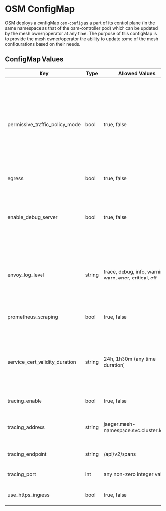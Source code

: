 # OSM ConfigMap

OSM deploys a configMap `osm-config` as a part of its control plane (in the same namespace as that of the osm-controller pod) which can be updated by the mesh owner/operator at any time. The purpose of this configMap is to provide the mesh owner/operator the ability to update some of the mesh configurations based on their needs.

## ConfigMap Values

| Key | Type | Allowed Values | Default Value | Function |
|-----|------|-----------------|---------------|----------|
| permissive_traffic_policy_mode | bool | true, false | `"false"` | Setting to `true`, enables allow-all mode in the mesh i.e. no traffic policy enforcement in the mesh. If set to `false`, enables deny-all traffic policy in mesh i.e. an `SMI Traffic Target` is necessary for services to communicate. |
| egress | bool | true, false| `"false"` | Enables egress in the mesh. |
| enable_debug_server | bool | true, false| `"true"` | Enables the debug endpoint on the osm-controller pod to inspect and list most of the common structures used by the control plane at runtime. |
| envoy_log_level | string | trace, debug, info, warning, warn, error, critical, off | `"error"` | Sets the logging verbosity of Envoy proxy sidecar, only applicable to newly created pods joining the mesh. |
| prometheus_scraping | bool | true, false | `"true"` | Enables Prometheus metrics scraping on sidecar proxies. |
| service_cert_validity_duration | string | 24h, 1h30m (any time duration) | `"24h"` | Sets the service certificatevalidity duration, represented as a sequence of decimal numbers each with optional fraction and a unit suffix. |
| tracing_enable | bool | true, false | `"true"` | Enables Jaeger tracing for the mesh. |
| tracing_address | string | jaeger.mesh-namespace.svc.cluster.local | `jaeger.osm-system.svc.cluster.local` | Addess of the Jaeger deployment, if tracing is enabled. |
| tracing_endpoint | string | /api/v2/spans | /api/v2/spans | Endpoint for tracing data, if tracing enabled. |
| tracing_port| int | any non-zero integer value | `"9411"` | Port on which tracing is enabled. |
| use_https_ingress | bool | true, false | `"false"`| Enables HTTPS ingress on the mesh. |
